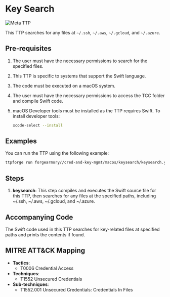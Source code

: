 # Key Search

![Meta TTP](https://img.shields.io/badge/Meta_TTP-blue)

This TTP searches for any files at `~/.ssh`, `~/.aws`, `~/.gcloud`,
and `~/.azure`.

## Pre-requisites

1. The user must have the necessary permissions to search for the specified
   files.
1. This TTP is specific to systems that support the Swift language.
1. The code must be executed on a macOS system.
1. The user must have the necessary permissions to access the TCC folder and
   compile Swift code.
1. macOS Developer tools must be installed as the TTP requires Swift. To install
   developer tools:

   ```bash
   xcode-select --install
   ```

## Examples

You can run the TTP using the following example:

```bash
ttpforge run forgearmory//cred-and-key-mgmt/macos/keysearch/keysearch.yaml
```

## Steps

1. **keysearch**: This step compiles and executes the Swift source file for
   this TTP, then searches for any files at the specified paths, including
   ~/.ssh, ~/.aws, ~/.gcloud, and ~/.azure.

## Accompanying Code

The Swift code used in this TTP searches for key-related files at specified
paths and prints the contents if found.

## MITRE ATT&CK Mapping

- **Tactics**:
  - T0006 Credential Access
- **Techniques**:
  - T1552 Unsecured Credentials
- **Sub-techniques**:
  - T1552.001 Unsecured Credentials: Credentials In Files
